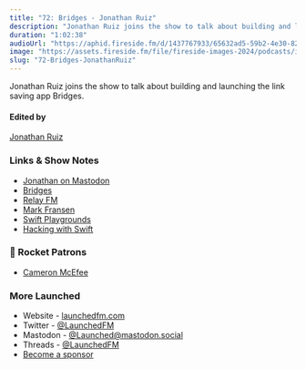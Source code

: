 ```yaml
---
title: "72: Bridges - Jonathan Ruiz"
description: "Jonathan Ruiz joins the show to talk about building and launching the link saving app Bridges."
duration: "1:02:38"
audioUrl: "https://aphid.fireside.fm/d/1437767933/65632ad5-59b2-4e30-82d1-13845dce07dd/4a2e6d12-d883-480f-9776-848dd2c4dc7a.mp3"
image: "https://assets.fireside.fm/file/fireside-images-2024/podcasts/images/6/65632ad5-59b2-4e30-82d1-13845dce07dd/episodes/4/4a2e6d12-d883-480f-9776-848dd2c4dc7a/cover.jpg?v=1"
slug: "72-Bridges-JonathanRuiz"
---
```


<p>Jonathan Ruiz joins the show to talk about building and launching the link saving app Bridges.</p>

<h4>Edited by</h4>

<p><a href="https://mastodon.online/@refactoredd" rel="nofollow">Jonathan Ruiz</a></p>

<h3>Links &amp; Show Notes</h3>

<ul>
<li><a href="https://mastodon.online/@refactoredd" rel="nofollow">Jonathan on Mastodon</a></li>
<li><a href="https://www.bridgesapp.app/" rel="nofollow">Bridges</a></li>
<li><a href="https://www.relay.fm/" rel="nofollow">Relay FM</a></li>
<li><a href="https://www.linkedin.com/in/markjfransen/" rel="nofollow">Mark Fransen</a></li>
<li><a href="https://developer.apple.com/swift-playgrounds/" rel="nofollow">Swift Playgrounds</a></li>
<li><a href="https://www.hackingwithswift.com/" rel="nofollow">Hacking with Swift</a></li>
</ul>

<h3>🚀 Rocket Patrons</h3>

<ul>
<li><a href="https://mastodon.social/@cameronmcefee" rel="nofollow">Cameron McEfee</a></li>
</ul>

<h3>More Launched</h3>

<ul>
<li>Website - <a href="https://launchedfm.com" rel="nofollow">launchedfm.com</a></li>
<li>Twitter - <a href="https://twitter.com/launchedfm" rel="nofollow">@LaunchedFM</a></li>
<li>Mastodon - <a href="https://mastodon.social/@Launched" rel="nofollow">@Launched@mastodon.social</a></li>
<li>Threads - <a href="https://www.threads.net/@launchedfm" rel="nofollow">@LaunchedFM</a></li>
<li><a href="https://launchedfm.com/sponsors" rel="nofollow">Become a sponsor</a></li>
</ul>
